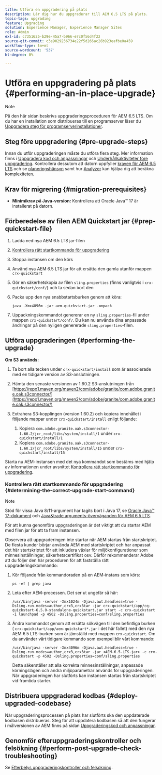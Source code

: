 ```yaml
---
title: Utföra en uppgradering på plats
description: Lär dig hur du uppgraderar till AEM 6.5 LTS på plats.
topic-tags: upgrading
feature: Upgrading
solution: Experience Manager, Experience Manager Sites
role: Admin
exl-id: c7351625-b29e-45a7-b966-e7c0f56d4f22
source-git-commit: c3e9029236734e22f5d266ac26b923eafbe0a459
workflow-type: tm+mt
source-wordcount: '537'
ht-degree: 0%

---
```


# Utföra en uppgradering på plats {#performing-an-in-place-upgrade}

>[!NOTE]
>
>På den här sidan beskrivs uppgraderingsproceduren för AEM 6.5 LTS. Om du har en installation som distribueras till en programserver läser du [Uppgradera steg för programserverinstallationer](/help/sites-deploying/app-server-upgrade.md).

## Steg före uppgradering {#pre-upgrade-steps}

Innan du utför uppgraderingen måste du utföra flera steg. Mer information finns i [Uppgradera kod och anpassningar](/help/sites-deploying/upgrading-code-and-customizations.md) och [Underhållsaktiviteter före uppgradering](/help/sites-deploying/pre-upgrade-maintenance-tasks.md). Kontrollera dessutom att datorn uppfyller [kraven för AEM 6.5 LTS](/help/sites-deploying/technical-requirements.md) och se [planeringshänsyn](/help/sites-deploying/upgrade-planning.md) samt hur [Analyzer](/help/sites-deploying/pattern-detector.md) kan hjälpa dig att beräkna komplexiteten.

<!--Finally, the downtime during the upgrade can be significally reduced by indexing the repository **before** performing the upgrade. For more information, see [Using Offline Reindexing To Reduce Downtime During an Upgrade](/help/sites-deploying/upgrade-offline-reindexing.md)-->

## Krav för migrering {#migration-prerequisites}

* **Minimikrav på Java-version:** Kontrollera att Oracle Java™ 17 är installerat på datorn.

## Förberedelse av filen AEM Quickstart jar {#prep-quickstart-file}

1. Ladda ned nya AEM 6.5 LTS jar-filen

1. [Kontrollera rätt startkommando för uppgradering](/help/sites-deploying/in-place-upgrade.md#determining-the-correct-upgrade-start-command-determining-the-correct-upgrade-start-command)

1. Stoppa instansen om den körs

1. Använd nya AEM 6.5 LTS jar för att ersätta den gamla utanför mappen `crx-quickstart`

1. Gör en säkerhetskopia av filen `sling.properties` (finns vanligtvis i `crx-quickstart/conf/`) och ta sedan bort den

1. Packa upp den nya snabbstartsburken genom att köra:

   ```shell
   java -Xmx4096m -jar aem-quickstart.jar -unpack
   ```

1. Uppackningskommandot genererar en ny `sling.properties`-fil under mappen `crx-quickstart/conf/`. Du kan nu använda dina anpassade ändringar på den nyligen genererade `sling.properties`-filen.

<!-- Alexandru: drafting temporarily

## Content Repository Migration {#content-repository-migration}

This migration is not required if you are upgrading from AEM 6.3. For versions older than 6.3, Adobe provides a tool that can be used to migrate the repository to the new version of the Oak Segment Tar present in AEM 6.3. It is provided as part of the quickstart package and is mandatory for any upgrades that will be using TarMK. Upgrades for environments that are using MongoMK do not require repository migration. For more information on what the benefits of the new Segment Tar format are, see the [Migrating to Oak Segment Tar FAQ](/help/sites-deploying/revision-cleanup.md#online-revision-cleanup-frequently-asked-questions).

The actual migration is performed using the standard AEM quickstart jar file, executed with a new `-x crx2oak` option which executes the crx2oak tool to simplify the upgrade and make it more robust.

>[!NOTE]
>
>If you are performing TarMK repository content migration using the CRX2Oak Quickstart extension, you might remove the **samplecontent** runmode by adding the following to the migration command line:
>
>* `--promote-runmode nosamplecontent`
>

To determine the command that you should run, use the following command:

```shell
java -Xmx4096m -jar aem-quickstart.jar -v -x crx2oak -xargs -- --load-profile <<YOUR_PROFILE>> <<ADDITIONAL_FLAGS>>
```

Where `<<YOUR_PROFILE>>` and `<<ADDITIONAL_FLAGS>>` are replaced with the profile and flags listed in the following table:

<table>
 <tbody>
  <tr>
   <td><strong>Source Repository</strong></td>
   <td><strong>Target Repository</strong></td>
   <td><strong>Profile</strong></td>
   <td><strong>Additional Flags</strong><br /> </td>
  </tr>
  <tr>
   <td>crx2 or TarMK with <code>FileDataStore</code></td>
   <td>TarMK</td>
   <td>segment-fds</td>
   <td>See Troubleshooting section below</td>
  </tr>
  <tr>
   <td>crx2</td>
   <td>MongoMK</td>
   <td>mongo-from-crx2 </td>
   <td><code>-T mongo-uri=mongo://mongo-host:mongo-port -T mongo-db=mongo-database-name</code></td>
  </tr>
  <tr>
   <td>TarMK or crx2 with <code>S3DataStore</code></td>
   <td>TarMK</td>
   <td>segment-custom-ds</td>
   <td>See Troubleshooting section below</td>
  </tr>
  <tr>
   <td>TarMK with no datastore</td>
   <td>TarMK</td>
   <td>segment-no-ds</td>
   <td> </td>
  </tr>
  <tr>
   <td>MongoMK</td>
   <td>MongoMK</td>
   <td>No migration is needed</td>
   <td> </td>
  </tr>
 </tbody>
</table>

**Where:**

* `mongo-host` is the MongoDB server IP (for example, 127.0.0.1)

* `mongo-port` is the MongoDB server port (for example: 27017)

* `mongo-database-name` represents the name of the database (for example: aem-author)

**You may also require additional switches for the following scenarios:**

* If you are performing the upgrade on a Windows system where Java memory mapping is not handled correctly, add the `--disable-mmap` parameter to the command.

For additional instructions on using the crx2oak tool, see Using the [CRX2Oak Migration Tool](/help/sites-deploying/using-crx2oak.md). The crx2oak helper JAR can be manually upgraded if needed, by manually replacing it with newer versions after unpacking the quickstart. Its location in the AEM installation folder is: `<aem-install>/crx-quickstart/opt/extensions/crx2oak.jar`. The newest version of the CRX2Oak migration tool is available for download from the Adobe Repository at: [https://repo1.maven.org/maven2/com/adobe/granite/crx2oak/](https://repo1.maven.org/maven2/com/adobe/granite/crx2oak/)

If the migration has completed successfully, the tool will exit with an exit code of zero. Additionally, check for WARN and ERROR messages in the `upgrade.log` file, located under `crx-quickstart/logs` in the AEM installation directory, as these could indicate non-fatal errors that occurred during the migration.

Check the configuration files beneath `crx-quickstart/install` folder. If a migration was necessary these will be updated to reflect the target repository.

**A note on datastores:**

While `FileDataStore` is the new default for AEM 6.3 installations, using an external datastore is not required. While using an external datastore is recommended as a best practice for production deployments, it is not a prerequisite to upgrade. Due to the complexity already present in upgrading AEM, Adobe recommends performing the upgrade without doing a datastore migration. If desired, a datastore migration can be executed afterwards as a separate effort.

## Troubleshooting Migration Issues {#troubleshooting-migration-issues}

Skip this section if you are upgrading from 6.3. While the provided crx2oak profiles should meet the needs of most customers, there are times when additional parameters will be necessary. If you run into an error during your migration, it is possible that there are aspects of your environment that require additional configuration options to be provided. If so, you will likely encounter the following error:

**Checkpoints are not copied, because no external datastore has been specified. This will result in the full repository reindexing on the first start. Use --skip-checkpoints to force the migration or see https://jackrabbit.apache.org/oak/docs/migration.html#Checkpoints_migration for more info.**

For some reason, the migration process needs access to binaries in the datastore and is unable to find it. To specify your datastore configuration, include the following flags in the `<<ADDITIONAL_FLAGS>>` portion of your migration command:

**For S3 datastores:**

```shell
--src-s3config=/path/to/SharedS3DataStore.config --src-s3datastore=/path/to/datastore
```

Where `/path/to/SharedS3DataStore.config` represents the path to your S3 datastore config file and `/path/to/datastore` represents the path to your S3 datastore.

**For File datastores:**

```shell
--src-datastore=/path/to/datastore
```

Where `/path/to/datastore` represents the path to your File Datastore.

-->

## Utföra uppgraderingen {#performing-the-upgrade}

**Om S3 används:**

1. Ta bort alla tecken under `crx-quickstart/install` som är associerade med en tidigare version av S3-anslutningen.

1. Hämta den senaste versionen av 1.60.2 S3-anslutningen från [https://repo1.maven.org/maven2/com/adobe/granite/com.adobe.granite.oak.s3connector/](https://repo1.maven.org/maven2/com/adobe/granite/com.adobe.granite.oak.s3connector/) <!-- Alexandru: this is a stub link for now -->

1. Extrahera S3-kopplingen (version 1.60.2) och kopiera innehållet i följande mappar under `crx-quickstart/install` enligt följande:

   1. Kopiera `com.adobe.granite.oak.s3connector-1.60.2/jcr_root/libs/system/install/1` under `crx-quickstart/install/1`
   1. Kopiera `com.adobe.granite.oak.s3connector-1.60.2/jcr_root/libs/system/install/15` under `crx-quickstart/install/15`

Starta nu AEM-instansen med det nya kommandot som bestäms med hjälp av informationen under avsnittet [Kontrollera rätt startkommando för uppgradering](#determining-the-correct-upgrade-start-command).

### Kontrollera rätt startkommando för uppgradering {#determining-the-correct-upgrade-start-command}

>[!NOTE]
>
>Stöd för vissa Java 8/11-argument har tagits bort i Java 17, se [Oracle Java™ 17-dokument](https://docs.oracle.com/en/java/javase/17/docs/specs/man/java.html) och [Java&amp;trade arguments-överväganden för AEM 6.5 LTS](/help/sites-deploying/custom-standalone-install.md#java-17-considerations-java-considerations).

För att kunna genomföra uppgraderingen är det viktigt att du startar AEM med filen jar för att ta fram instansen.

Observera att uppgraderingen inte startar när AEM startas från startskriptet. De flesta kunder börjar använda AEM med startskriptet och har anpassat det här startskriptet för att inkludera växlar för miljökonfigurationer som minnesinställningar, säkerhetscertifikat osv. Därför rekommenderar Adobe att du följer den här proceduren för att fastställa rätt uppgraderingskommando:

1. Kör följande från kommandoraden på en AEM-instans som körs:

   ```shell
   ps -ef | grep java
   ```

1. Leta efter AEM-processen. Det ser ut ungefär så här:

   ```shell
   /usr/bin/java -server -Xmx1024m -Djava.awt.headless=true -Dsling.run.modes=author,crx3,crx3tar -jar crx-quickstart/app/cq-quickstart-6.5.0-standalone-quickstart.jar start -c crx-quickstart -i launchpad -p 4502 -Dsling.properties=conf/sling.properties
   ```

1. Ändra kommandot genom att ersätta sökvägen till den befintliga burken ( `crx-quickstart/app/aem-quickstart*.jar` i det här fallet) med den nya AEM 6.5 LTS-burken som är jämställd med mappen `crx-quickstart`. Om du använder vårt tidigare kommando som exempel blir vårt kommando:

   ```shell
   /usr/bin/java -server -Xmx4096m -Djava.awt.headless=true -Dsling.run.modes=author,crx3,crx3tar -jar <AEM-6.5-LTS.jar> -c crx-quickstart -p 4502 -Dsling.properties=conf/sling.properties
   ```

   Detta säkerställer att alla korrekta minnesinställningar, anpassade körningslägen och andra miljöparametrar används för uppgraderingen. När uppgraderingen har slutförts kan instansen startas från startskriptet vid framtida starter.

## Distribuera uppgraderad kodbas {#deploy-upgraded-codebase}

När uppgraderingsprocessen på plats har slutförts ska den uppdaterade kodbasen distribueras. Steg för att uppdatera kodbasen så att den fungerar i målversionen av AEM finns på sidan [Uppgraderingskod och anpassningar](/help/sites-deploying/upgrading-code-and-customizations.md).

## Genomför efteruppgraderingskontroller och felsökning {#perform-post-upgrade-check-troubleshooting}

Se [Efterbelys uppgraderingskontroller och felsökning](/help/sites-deploying/post-upgrade-checks-and-troubleshooting.md).
